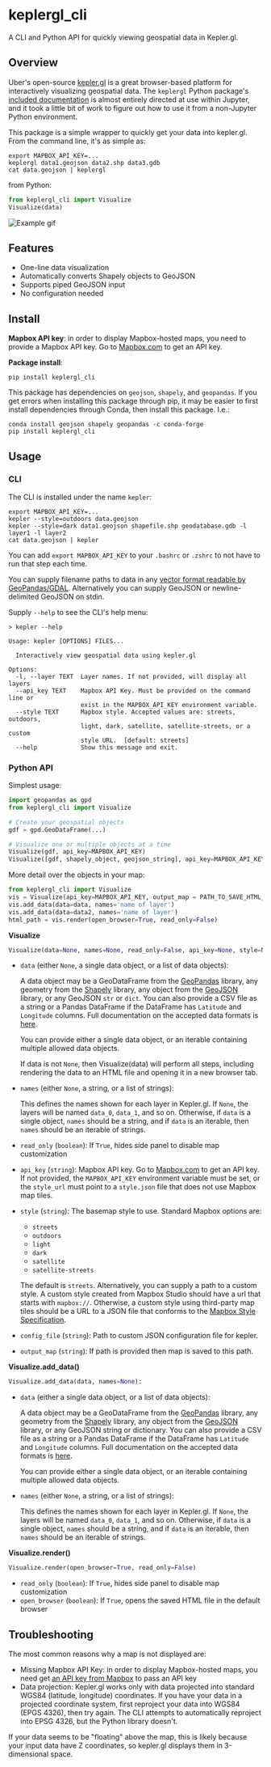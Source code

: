 # keplergl_cli

A CLI and Python API for quickly viewing geospatial data in Kepler.gl.

## Overview

Uber's open-source [kepler.gl](https://kepler.gl/) is a great browser-based
platform for interactively visualizing geospatial data. The `keplergl` Python package's [included
documentation](https://github.com/keplergl/kepler.gl/blob/master/docs/keplergl-jupyter/user-guide.md)
is almost entirely directed at use within Jupyter, and it took a little bit of
work to figure out how to use it from a non-Jupyter Python environment.

This package is a simple wrapper to quickly get your data into kepler.gl. From
the command line, it's as simple as:

```
export MAPBOX_API_KEY=...
keplergl data1.geojson data2.shp data3.gdb
cat data.geojson | keplergl
```

from Python:

```py
from keplergl_cli import Visualize
Visualize(data)
```

![Example gif](https://raw.githubusercontent.com/kylebarron/keplergl_cli/master/assets/example.gif)

## Features

-   One-line data visualization
-   Automatically converts Shapely objects to GeoJSON
-   Supports piped GeoJSON input
-   No configuration needed

## Install

**Mapbox API key**: in order to display Mapbox-hosted maps, you need to provide
a Mapbox API key. Go to [Mapbox.com](https://account.mapbox.com/access-tokens) to get an API key.

**Package install**:

```
pip install keplergl_cli
```

This package has dependencies on `geojson`, `shapely`, and `geopandas`. If you
get errors when installing this package through pip, it may be easier to first
install dependencies through Conda, then install this package. I.e.:

```
conda install geojson shapely geopandas -c conda-forge
pip install keplergl_cli
```

## Usage

### CLI

The CLI is installed under the name `kepler`:

```
export MAPBOX_API_KEY=...
kepler --style=outdoors data.geojson
kepler --style=dark data1.geojson shapefile.shp geodatabase.gdb -l layer1 -l layer2
cat data.geojson | kepler
```

You can add `export MAPBOX_API_KEY` to your `.bashrc` or `.zshrc` to not have to
run that step each time.

You can supply filename paths to data in any [vector format readable by
GeoPandas/GDAL](https://gdal.org/drivers/vector/index.html). Alternatively you
can supply GeoJSON or newline-delimited GeoJSON on stdin.

Supply `--help` to see the CLI's help menu:

```
> kepler --help

Usage: kepler [OPTIONS] FILES...

  Interactively view geospatial data using kepler.gl

Options:
  -l, --layer TEXT  Layer names. If not provided, will display all layers
  --api_key TEXT    Mapbox API Key. Must be provided on the command line or
                    exist in the MAPBOX_API_KEY environment variable.
  --style TEXT      Mapbox style. Accepted values are: streets, outdoors,
                    light, dark, satellite, satellite-streets, or a custom
                    style URL.  [default: streets]
  --help            Show this message and exit.
```

### Python API

Simplest usage:

```py
import geopandas as gpd
from keplergl_cli import Visualize

# Create your geospatial objects
gdf = gpd.GeoDataFrame(...)

# Visualize one or multiple objects at a time
Visualize(gdf, api_key=MAPBOX_API_KEY)
Visualize([gdf, shapely_object, geojson_string], api_key=MAPBOX_API_KEY)
```

More detail over the objects in your map:

```py
from keplergl_cli import Visualize
vis = Visualize(api_key=MAPBOX_API_KEY, output_map = PATH_TO_SAVE_HTML_MAP, config_file = PATH_TO_JSON_CONFIG_FILE)
vis.add_data(data=data, names='name of layer')
vis.add_data(data=data2, names='name of layer')
html_path = vis.render(open_browser=True, read_only=False)
```

**Visualize**

```py
Visualize(data=None, names=None, read_only=False, api_key=None, style=None, config_file=None, output_map=None)
```

-   `data` (either `None`, a single data object, or a list of data objects):

    A data object may be a GeoDataFrame from the
    [GeoPandas](http://geopandas.org/) library, any geometry from the
    [Shapely](https://shapely.readthedocs.io/en/stable/manual.html) library, any
    object from the [GeoJSON](https://github.com/jazzband/geojson) library, or
    any GeoJSON `str` or `dict`. You can also provide a CSV file as a
    string or a Pandas DataFrame if the DataFrame has `Latitude` and `Longitude`
    columns. Full documentation on the accepted data formats is
    [here](https://github.com/keplergl/kepler.gl/blob/master/docs/keplergl-jupyter/user-guide.md#3-data-format).

    You can provide either a single data object, or an iterable containing
    multiple allowed data objects.

    If data is not `None`, then Visualize(data) will perform all steps, including
    rendering the data to an HTML file and opening it in a new browser tab.

-   `names` (either `None`, a string, or a list of strings):

    This defines the names shown for each layer in Kepler.gl. If `None`, the
    layers will be named `data_0`, `data_1`, and so on. Otherwise, if `data` is
    a single object, `names` should be a string, and if `data` is an iterable,
    then `names` should be an iterable of strings.

-   `read_only` (`boolean`): If `True`, hides side panel to disable map customization
-   `api_key` (`string`): Mapbox API key. Go to [Mapbox.com](https://account.mapbox.com/access-tokens)
    to get an API key. If not provided, the `MAPBOX_API_KEY` environment
    variable must be set, or the `style_url` must point to a `style.json` file
    that does not use Mapbox map tiles.
-   `style` (`string`): The basemap style to use. Standard Mapbox options are:

    -   `streets`
    -   `outdoors`
    -   `light`
    -   `dark`
    -   `satellite`
    -   `satellite-streets`

    The default is `streets`. Alternatively, you can supply a path to a custom
    style. A custom style created from Mapbox Studio should have a url that
    starts with `mapbox://`. Otherwise, a custom style using third-party map
    tiles should be a URL to a JSON file that conforms to the [Mapbox Style
    Specification](https://docs.mapbox.com/mapbox-gl-js/style-spec/).
-   `config_file` (`string`): Path to custom JSON configuration file for kepler.
-   `output_map` (`string`): If path is provided then map is saved to this path.

**Visualize.add_data()**

```py
Visualize.add_data(data, names=None):
```

-   `data` (either a single data object, or a list of data objects):

    A data object may be a GeoDataFrame from the
    [GeoPandas](http://geopandas.org/) library, any geometry from the
    [Shapely](https://shapely.readthedocs.io/en/stable/manual.html) library, any
    object from the [GeoJSON](https://github.com/jazzband/geojson) library, or
    any GeoJSON string or dictionary. You can also provide a CSV file as a
    string or a Pandas DataFrame if the DataFrame has `Latitude` and `Longitude`
    columns. Full documentation on the accepted data formats is
    [here](https://github.com/keplergl/kepler.gl/blob/master/docs/keplergl-jupyter/user-guide.md#3-data-format).

    You can provide either a single data object, or an iterable containing
    multiple allowed data objects.

-   `names` (either `None`, a string, or a list of strings):

    This defines the names shown for each layer in Kepler.gl. If `None`, the
    layers will be named `data_0`, `data_1`, and so on. Otherwise, if `data` is
    a single object, `names` should be a string, and if `data` is an iterable,
    then `names` should be an iterable of strings.

**Visualize.render()**

```py
Visualize.render(open_browser=True, read_only=False)
```

-   `read_only` (`boolean`): If `True`, hides side panel to disable map customization
-   `open_browser` (`boolean`): If `True`, opens the saved HTML file in the default browser

## Troubleshooting

The most common reasons why a map is not displayed are:

-   Missing Mapbox API Key: in order to display Mapbox-hosted maps, you need get [an API key from Mapbox](https://account.mapbox.com/access-tokens) to pass an API key
-   Data projection: Kepler.gl works only with data projected into standard WGS84 (latitude, longitude) coordinates. If you have your data in a projected coordinate system, first reproject your data into WGS84 (EPGS 4326), then try again. The CLI attempts to automatically reproject into EPSG 4326, but the Python library doesn't.

If your data seems to be "floating" above the map, this is likely because your
input data have Z coordinates, so kepler.gl displays them in 3-dimensional
space.
